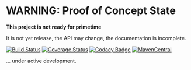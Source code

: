 # WARNING: Proof of Concept State

**This project is not ready for primetime**

It is not yet release, the API may change, the documentation is incomplete.

[![Build Status](https://travis-ci.org/uweschaefer/factcast.svg?branch=master)](https://travis-ci.org/uweschaefer/factcast) 
<a href='https://coveralls.io/github/uweschaefer/factcast?branch=master'><img src='https://coveralls.io/repos/github/uweschaefer/factcast/badge.svg?branch=master#' alt='Coverage Status' /></a>
[![Codacy Badge](https://api.codacy.com/project/badge/Grade/dd5921cfeb81482db72fa8d9df68048f)](https://www.codacy.com/app/uwe/factcast?utm_source=github.com&utm_medium=referral&utm_content=uweschaefer/factcast&utm_campaign=badger)
[![MavenCentral](https://img.shields.io/maven-central/v/org.factcast/factcast-server.svg)](http://search.maven.org/#search%7Cgav%7C1%7Cg%3A%22org.factcast%22)

... under active development.
